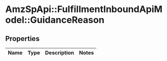 # AmzSpApi::FulfillmentInboundApiModel::GuidanceReason

## Properties
Name | Type | Description | Notes
------------ | ------------- | ------------- | -------------


